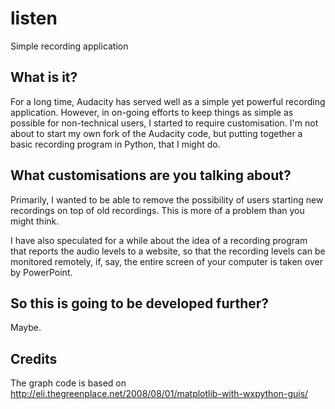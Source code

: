 # listen

Simple recording application

## What is it?

For a long time, Audacity has served well as a simple yet powerful recording application. However, in on-going efforts to keep things as simple as possible for non-technical users, I started to require customisation. I'm not about to start my own fork of the Audacity code, but putting together a basic recording program in Python, that I might do.

## What customisations are you talking about?

Primarily, I wanted to be able to remove the possibility of users starting new recordings on top of old recordings. This is more of a problem than you might think.

I have also speculated for a while about the idea of a recording program that reports the audio levels to a website, so that the recording levels can be monitored remotely, if, say, the entire screen of your computer is taken over by PowerPoint.

## So this is going to be developed further?

Maybe.

## Credits
The graph code is based on http://eli.thegreenplace.net/2008/08/01/matplotlib-with-wxpython-guis/
